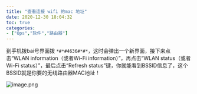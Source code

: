 ```yaml
---
title: "查看连接 wifi 的mac 地址"
date: 2020-12-30 18:04:32
toc: true
categories:
- ["Ops","软件","路由器"]
---
```


到手机拨bai号界面拨 `*#*#4636#*#*`，这时会弹出一个新界面，接下来点击“WLAN information（或者Wi-Fi information）”，再点击“WLAN status（或者Wi-Fi status）”，最后点击“Refresh status”键，你就能看到BSSID信息了，这个BSSID就是你要的无线路由器MAC地址！

![image.png](https://file.wulicode.com/yuque/202208/25/01/2949dDORShBV.png?x-oss-process=image/resize,h_821)

